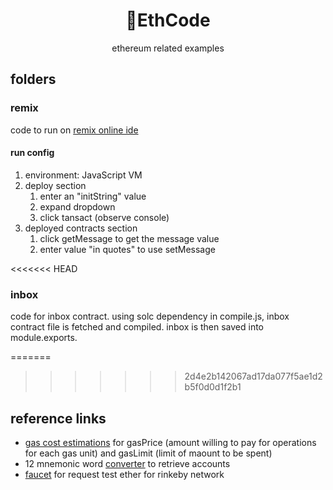 # <h1 align="center">:page_facing_up:EthCode</h1>

<p align="center">ethereum related examples</p>

## folders

### remix

code to run on [remix online ide](http://remix.ethereum.org)

#### run config

1. environment: JavaScript VM
2. deploy section
   1. enter an "initString" value
   2. expand dropdown
   3. click tansact (observe console)
3. deployed contracts section
   1. click getMessage to get the message value
   2. enter value "in quotes" to use setMessage

<<<<<<< HEAD
### inbox

code for inbox contract. using solc dependency in compile.js, inbox contract file is fetched and compiled. inbox is then saved into module.exports.

=======
>>>>>>> 2d4e2b142067ad17da077f5ae1d2b5f0d0d1f2b1
## reference links

- [gas cost estimations](https://docs.google.com/spreadsheets/d/1n6mRqkBz3iWcOlRem_mO09GtSKEKrAsfO7Frgx18pNU/edit) for gasPrice (amount willing to pay for operations for each gas unit) and gasLimit (limit of maount to be spent)
- 12 mnemonic word [converter](https://iancoleman.io/bip39/) to retrieve accounts
- [faucet](https://faucet.rinkeby.io/) for request test ether for rinkeby network
